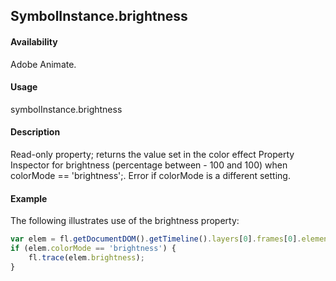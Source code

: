 ## SymbolInstance.brightness

#### Availability

Adobe Animate.

#### Usage

symbolInstance.brightness

#### Description

Read-only property; returns the value set in the color effect Property Inspector for brightness (percentage between - 100 and 100) when colorMode == 'brightness';. Error if colorMode is a different setting.

#### Example

The following illustrates use of the brightness property:

```javascript
var elem = fl.getDocumentDOM().getTimeline().layers[0].frames[0].elements[0]; 
if (elem.colorMode == 'brightness') {
    fl.trace(elem.brightness);
}

```
